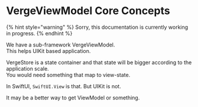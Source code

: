 # VergeViewModel Core Concepts

{% hint style="warning" %}
Sorry, this documentation is currently working in progress.
{% endhint %}

We have a sub-framework VergeViewModel.  
This helps UIKit based application.

VergeStore is a state container and that state will be bigger according to the application scale.  
You would need something that map to view-state.

In SwiftUI, `SwiftUI.View` is that. But UIKit is not.

It may be a better way to get ViewModel or something.

